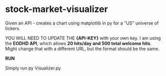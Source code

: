 # stock-market-visualizer
Given an API - creates a chart using matplotlib in py for a "US" universe of tickers. 


YOU WILL NEED TO UPDATE THE **{API-KEY}** with your own key. I am using the **EODHD API**, which allows **20 hits/day and 500 total welcome hits**. Might change that with a different URL, but the format should be the same. 



**RUN**

Simply run py Visualizer.py 
